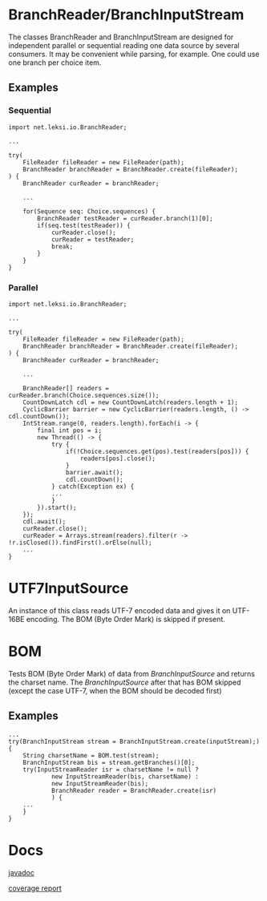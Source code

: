 # BranchReader/BranchInputStream

The classes BranchReader and BranchInputStream are designed for independent parallel or sequential reading one data source by several consumers. It may be convenient while parsing, for example. One could use one branch per choice item.

## Examples

### Sequential
    
    import net.leksi.io.BranchReader;
 
    ...
 
    try(
        FileReader fileReader = new FileReader(path);
        BranchReader branchReader = BranchReader.create(fileReader);
    ) {
        BranchReader curReader = branchReader;
     
        ...
     
        for(Sequence seq: Choice.sequences) {
            BranchReader testReader = curReader.branch(1)[0];
            if(seq.test(testReader)) {
                curReader.close();
                curReader = testReader;
                break;
            }
        }
    }
    
### Parallel

    import net.leksi.io.BranchReader;
 
    ...
 
    try(
        FileReader fileReader = new FileReader(path);
        BranchReader branchReader = BranchReader.create(fileReader);
    ) {
        BranchReader curReader = branchReader;
     
        ...
        
        BranchReader[] readers = curReader.branch(Choice.sequences.size());
        CountDownLatch cdl = new CountDownLatch(readers.length + 1);
        CyclicBarrier barrier = new CyclicBarrier(readers.length, () -> cdl.countDown());
        IntStream.range(0, readers.length).forEach(i -> {
            final int pos = i;
            new Thread(() -> {
                try {
                    if(!Choice.sequences.get(pos).test(readers[pos])) {
                        readers[pos].close();
                    }
                    barrier.await();
                    cdl.countDown();
                } catch(Exception ex) {
                ...
                }
            }).start();
        });
        cdl.await();
        curReader.close();
        curReader = Arrays.stream(readers).filter(r -> !r.isClosed()).findFirst().orElse(null);
        ...
    }
    
# UTF7InputSource

An instance of this class reads UTF-7 encoded data and gives it on UTF-16BE encoding. The BOM (Byte Order Mark) is skipped if present.

# BOM
Tests BOM (Byte Order Mark) of data from *BranchInputSource* and 
returns the charset name. The *BranchInputSource* after that has BOM 
skipped (except the case UTF-7, when the BOM should be decoded first)

## Examples
    ...
    try(BranchInputStream stream = BranchInputStream.create(inputStream);) {
        String charsetName = BOM.test(stream);
        BranchInputStream bis = stream.getBranches()[0];
        try(InputStreamReader isr = charsetName != null ? 
                new InputStreamReader(bis, charsetName) :
                new InputStreamReader(bis);
                BranchReader reader = BranchReader.create(isr)
                ) {
        ...
        }
    }
    
# Docs

[javadoc](http://leksi.net/net.leksi.io/javadoc/)

[coverage report](http://leksi.net/net.leksi.io/jacoco/)


